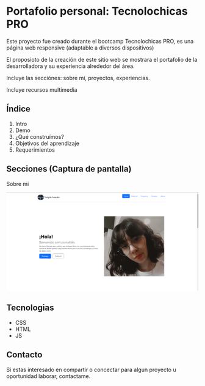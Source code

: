 # Portafolio personal: Tecnolochicas PRO 

Este proyecto fue creado durante el bootcamp Tecnolochicas PRO, es una página web responsive (adaptable a diversos dispositivos)

El proposioto de la creación de este sitio web se mostrara el portafolio de la desarrolladora y su experiencia alrededor del área. 

Incluye las secciónes: sobre mí, proyectos, experiencias. 

Incluye recursos multimedia

## Índice 
 1. Intro
 2. Demo
 3. ¿Qué construímos? 
 4. Objetivos del aprendizaje 
 5. Requerimientos 

## Secciones (Captura de pantalla)
Sobre mi

![Alt text](assets/image.png)

## Tecnologias 
 - CSS
 - HTML
 - JS 

## Contacto 
Si estas interesado en compartir o concectar para algun proyecto u oportunidad laborar, contactame. 

